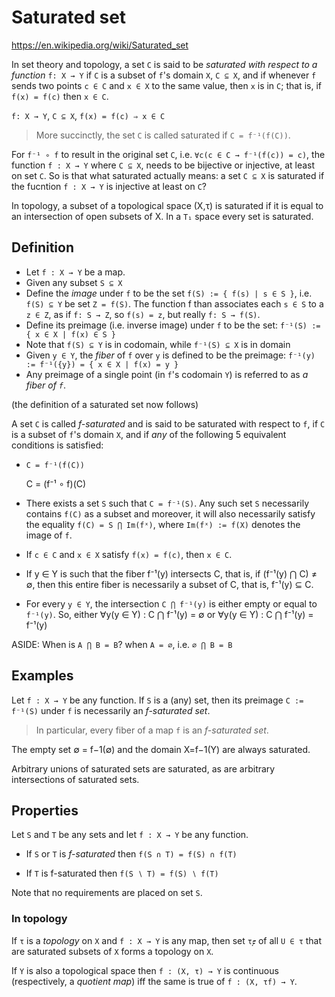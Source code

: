 # Saturated set

https://en.wikipedia.org/wiki/Saturated_set

In set theory and topology, a set `C` is said to be *saturated with respect to a function* `f: X → Y` if `C` is a subset of `f`'s domain `X`, `C ⊆ X`, and if whenever `f` sends two points `c ∈ C` and `x ∈ X` to the same value, then `x` is in `C`; that is, if `f(x) = f(c)` then `x ∈ C`.

`f: X → Y`, `C ⊆ X`, `f(x) = f(c) ⇒ x ∈ C`

>More succinctly, the set `C` is called saturated if `C = f⁻¹(f(C))`.

For `f⁻¹ ∘ f` to result in the original set `C`, i.e. `∀c(c ∈ C → f⁻¹(f(c)) = c)`, the function `f : X → Y` where `C ⊆ X`, needs to be bijective or injective, at least on set `C`. So is that what saturated actually means: a set `C ⊆ X` is saturated if the fucntion `f : X → Y` is injective at least on `C`?


In topology, a subset of a topological space (X,τ) is saturated if it is equal to an intersection of open subsets of X. In a `T₁` space every set is saturated.

## Definition

- Let `f : X → Y` be a map.
- Given any subset `S ⊆ X`
- Define the *image* under `f` to be the set `f(S) := { f(s) | s ∈ S }`, 
  i.e. `f(S) ⊆ Y` be set `Z = f(S)`. The function f than associates each `s ∈ S` to a `z ∈ Z`, as if `f: S → Z`, so `f(s) = z`, but really `f: S → f(S)`.
- Define its preimage (i.e. inverse image) under `f` to be the set: 
  `f⁻¹(S) := { x ∈ X | f(x) ∈ S }`
- Note that `f(S) ⊆ Y` is in codomain, 
    while `f⁻¹(S) ⊆ X` is in domain
- Given `y ∈ Y`, the *fiber* of `f` over `y` 
  is defined to be the preimage:
  `f⁻¹(y) := f⁻¹({y}) = { x ∈ X | f(x) = y }`
- Any preimage of a single point (in `f`'s codomain `Y`) 
  is referred to as *a fiber of `f`*.


(the definition of a saturated set now follows)

A set `C` is called *f-saturated* 
and is said to be saturated with respect to `f`, 
if `C` is a subset of `f`'s domain `X`, 
and if *any* of the following 5 equivalent conditions is satisfied:

* `C = f⁻¹(f(C))`

  C = (f⁻¹ ∘ f)(C)

* There exists a set `S` such that `C = f⁻¹(S)`.
  Any such set `S` necessarily contains `f(C)` as a subset and moreover, it will also necessarily satisfy the equality `f(C) = S ⋂ Im(fˣ)`, 
  where `Im(fˣ) := f(X)` denotes the image of `f`.

* If `c ∈ C` and `x ∈ X` satisfy `f(x) = f(c)`, then `x ∈ C`.

* If y ∈ Y is such that the fiber f⁻¹(y) intersects C, 
that is, if (f⁻¹(y) ⋂ C) ≠ ∅, 
then this entire fiber is necessarily a subset of C, 
that is, f⁻¹(y) ⊆ C.

* For every `y ∈ Y`, the intersection `C ⋂ f⁻¹(y)` 
   is either empty or equal to `f⁻¹(y)`.
   So, either
     ∀y(y ∈ Y) : C ⋂ f⁻¹(y) = ∅
   or
     ∀y(y ∈ Y) : C ⋂ f⁻¹(y) = f⁻¹(y)


ASIDE: When is `A ⋂ B = B`? when `A = ∅`, i.e. `∅ ⋂ B = B`

## Examples

Let `f : X → Y` be any function. 
If `S` is a (any) set, 
then its preimage `C := f⁻¹(S)` under `f` 
is necessarily an *f-saturated set*. 
>In particular, every fiber of a map `f` is an *f-saturated set*.

The empty set ∅ = f−1(∅) and the domain X=f−1(Y) are always saturated.

Arbitrary unions of saturated sets are saturated, as are arbitrary intersections of saturated sets.

## Properties

Let `S` and `T` be any sets and let `f : X → Y` be any function.

- If `S` or `T` is *f-saturated* then `f(S ∩ T) = f(S) ∩ f(T)`

- If `T` is f-saturated then `f(S ∖ T) = f(S) ∖ f(T)`

Note that no requirements are placed on set `S`.

### In topology

If `τ` is a *topology* on `X` and `f : X → Y` is any map, 
then set `τ𝟋` of all `U ∈ τ` that are saturated subsets of `X` 
forms a topology on `X`.

If `Y` is also a topological space then `f : (X, τ) → Y` is continuous (respectively, a *quotient map*) iff the same is true of `f : (X, τf) → Y`.

